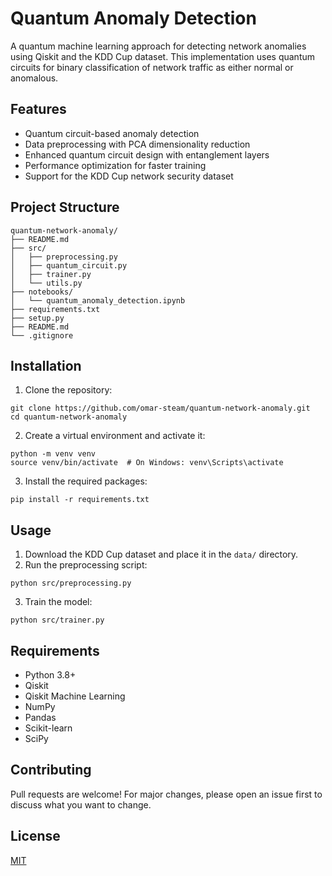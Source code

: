 # Quantum Anomaly Detection
A quantum machine learning approach for detecting network anomalies using Qiskit and the KDD Cup dataset. This implementation uses quantum circuits for binary classification of network traffic as either normal or anomalous.

## Features
- Quantum circuit-based anomaly detection
- Data preprocessing with PCA dimensionality reduction
- Enhanced quantum circuit design with entanglement layers
- Performance optimization for faster training
- Support for the KDD Cup network security dataset

## Project Structure
```
quantum-network-anomaly/
├── README.md
├── src/
│   ├── preprocessing.py
│   ├── quantum_circuit.py
│   ├── trainer.py
│   └── utils.py
├── notebooks/
│   └── quantum_anomaly_detection.ipynb
├── requirements.txt
├── setup.py
├── README.md
└── .gitignore
```

## Installation

1. Clone the repository:
```
git clone https://github.com/omar-steam/quantum-network-anomaly.git
cd quantum-network-anomaly
```

2. Create a virtual environment and activate it:
```
python -m venv venv
source venv/bin/activate  # On Windows: venv\Scripts\activate
```

3. Install the required packages:
```
pip install -r requirements.txt
```

## Usage

1. Download the KDD Cup dataset and place it in the `data/` directory.
2. Run the preprocessing script:
```
python src/preprocessing.py
```
3. Train the model:
```
python src/trainer.py
```

## Requirements
- Python 3.8+
- Qiskit
- Qiskit Machine Learning
- NumPy
- Pandas
- Scikit-learn
- SciPy

## Contributing
Pull requests are welcome! For major changes, please open an issue first to discuss what you want to change.

## License
[MIT](https://choosealicense.com/licenses/mit/) 

